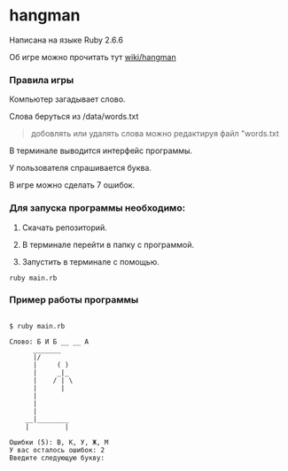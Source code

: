 # hangman

Написана на языке Ruby 2.6.6

Об игре можно прочитать тут [wiki/hangman](https://ru.wikiredia.com/wiki/%D0%92%D0%B8%D1%81%D0%B5%D0%BB%D0%B8%D1%86%D0%B0_(%D0%B8%D0%B3%D1%80%D0%B0))

### Правила игры

  Компьютер загадывает слово.
  
  Слова беруться из /data/words.txt 
  
  > добовлять или удалять слова можно редактируя файл "words.txt
  
  В терминале выводится интерфейс программы.
  
  У пользователя спрашивается буква.
  
  В игре можно сделать 7 ошибок.
  
### Для запуска программы необходимо:

 1. Скачать репозиторий.
 
 2. В терминале перейти в папку с программой.

 3. Запустить в терминале с помощью.

``` 
ruby main.rb
```
 
### Пример работы программы

``` console

$ ruby main.rb

Слово: Б И Б __ __ А
	  _______
	  |/
	  |     ( )
	  |     _|_
	  |    / | \
	  |      |
	  |
	  |
	  |
	__|________
	|         |

Ошибки (5): В, К, У, Ж, М
У вас осталось ошибок: 2
Введите следующую букву:

```
